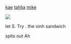 
[kae](https://github.com/akutaguro) [tahlia](https://github.com/FIeshwater) [mike](https://github.com/mkeitstop) 

![](https://i.pinimg.com/564x/06/9c/8e/069c8e8751db16d14584f046e3928679.jpg)

let S. Try . the vinh sandwich

spits out Ah 
